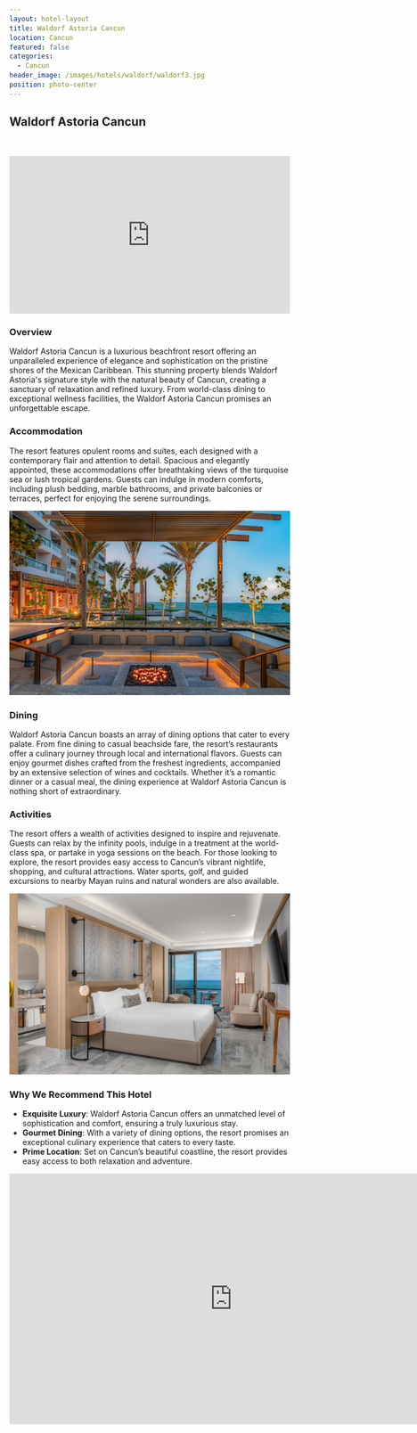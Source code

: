 ```yaml
---
layout: hotel-layout
title: Waldorf Astoria Cancun
location: Cancun
featured: false
categories:
  - Cancun
header_image: /images/hotels/waldorf/waldorf3.jpg
position: photo-center
---
```


## Waldorf Astoria Cancun

&nbsp;

<style>.embed-container { position: relative; padding-bottom: 56.25%; height: 0; overflow: hidden; max-width: 100%; } .embed-container iframe, .embed-container object, .embed-container embed { position: absolute; top: 0; left: 0; width: 100%; height: 100%; }</style><div class='embed-container'><iframe src='https://www.youtube.com/embed/oqhKM44bS-Y' frameborder='0' allowfullscreen></iframe></div>

### Overview
Waldorf Astoria Cancun is a luxurious beachfront resort offering an unparalleled experience of elegance and sophistication on the pristine shores of the Mexican Caribbean. This stunning property blends Waldorf Astoria's signature style with the natural beauty of Cancun, creating a sanctuary of relaxation and refined luxury. From world-class dining to exceptional wellness facilities, the Waldorf Astoria Cancun promises an unforgettable escape.

### Accommodation
The resort features opulent rooms and suites, each designed with a contemporary flair and attention to detail. Spacious and elegantly appointed, these accommodations offer breathtaking views of the turquoise sea or lush tropical gardens. Guests can indulge in modern comforts, including plush bedding, marble bathrooms, and private balconies or terraces, perfect for enjoying the serene surroundings.

![](/images/hotels/waldorf/waldorf2.jpg)

### Dining
Waldorf Astoria Cancun boasts an array of dining options that cater to every palate. From fine dining to casual beachside fare, the resort’s restaurants offer a culinary journey through local and international flavors. Guests can enjoy gourmet dishes crafted from the freshest ingredients, accompanied by an extensive selection of wines and cocktails. Whether it’s a romantic dinner or a casual meal, the dining experience at Waldorf Astoria Cancun is nothing short of extraordinary.

### Activities
The resort offers a wealth of activities designed to inspire and rejuvenate. Guests can relax by the infinity pools, indulge in a treatment at the world-class spa, or partake in yoga sessions on the beach. For those looking to explore, the resort provides easy access to Cancun’s vibrant nightlife, shopping, and cultural attractions. Water sports, golf, and guided excursions to nearby Mayan ruins and natural wonders are also available.

![](/images/hotels/waldorf/waldorf1.jpg)

### Why We Recommend This Hotel
- **Exquisite Luxury**: Waldorf Astoria Cancun offers an unmatched level of sophistication and comfort, ensuring a truly luxurious stay.
- **Gourmet Dining**: With a variety of dining options, the resort promises an exceptional culinary experience that caters to every taste.
- **Prime Location**: Set on Cancun’s beautiful coastline, the resort provides easy access to both relaxation and adventure.

<iframe src="https://www.google.com/maps/embed?pb=!1m18!1m12!1m3!1d3726.0115183341723!2d-86.83924718870078!3d20.952052580597567!2m3!1f0!2f0!3f0!3m2!1i1024!2i768!4f13.1!3m3!1m2!1s0x8f4e86bbd3ad2393%3A0xe859ab15a7cbbd32!2sWaldorf%20Astoria%20Cancun!5e0!3m2!1ses!2ses!4v1724960197511!5m2!1ses!2ses" width="800" height="450" style="border:0;" allowfullscreen="" loading="lazy" referrerpolicy="no-referrer-when-downgrade"></iframe>